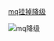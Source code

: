 [mq挂掉降级](https://www.bilibili.com/read/cv13049637)

![mq降级](/Users/chenjian/tools/笔记/mq/图集/mq降级.jpeg)

